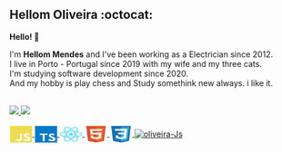 ## Hellom Oliveira  :octocat:
 
<p align="left">
  <strong>Hello! 👋</strong>   
</p>
<p align="left">
   I'm <strong>Hellom Mendes</strong> and I've been working as a Electrician since 2012.<br>
   I live in Porto - Portugal since 2019 with my wife and my three cats.<br>
   I'm studying software development since 2020.<br>
   And my hobby is play chess and Study somethink new always. i like it.<br>
</p>
<br>


 <div>
  <a href="https://github.com/dev-oliveira">
  
   <img height="180em" src="https://github-readme-stats.vercel.app/api?username=dev-oliveira&show_icons=true&theme=dark&include_all_commits=true&count_private=true"/> 
  <img height="180em"   src="https://github-readme-stats.vercel.app/api/top-langs/?username=dev-oliveira&layout=compact&langs_count=7&theme=dark"/>
  </div>
  
 <div style="display: inline_block"><br>
  <img align="center" alt="oliveira-Js" height="30" width="40" src="https://raw.githubusercontent.com/devicons/devicon/master/icons/javascript/javascript-plain.svg">
  <img align="center" alt="oliveira-Ts" height="30" width="40" src="https://raw.githubusercontent.com/devicons/devicon/master/icons/typescript/typescript-plain.svg">
  <img align="center" alt="oliveira-React" height="30" width="40" src="https://raw.githubusercontent.com/devicons/devicon/master/icons/react/react-original.svg">
  <img align="center" alt="oliveira-HTML" height="30" width="40" src="https://raw.githubusercontent.com/devicons/devicon/master/icons/html5/html5-original.svg">
  <img align="center" alt="oliveira-CSS" height="30" width="40" src="https://raw.githubusercontent.com/devicons/devicon/master/icons/css3/css3-original.svg">
  <img align="center" alt="oliveira-Js" height="30" width="40" src="https://cdn.jsdelivr.net/gh/devicons/devicon/icons/nodejs/nodejs-original.svg" />

</div>
